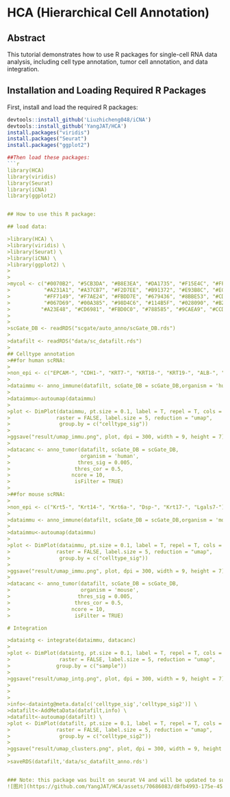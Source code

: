# HCA (Hierarchical Cell Annotation)
## Abstract 
This tutorial demonstrates how to use R packages for single-cell RNA data analysis, including cell type annotation, tumor cell annotation, and data integration.
## Installation and Loading Required R Packages

First, install and load the required R packages:

```r
devtools::install_github('Liuzhicheng048/iCNA')
devtools::install_github('YangJAT/HCA')
install.packages("viridis")
install.packages("Seurat")
install.packages("ggplot2")

##Then load these packages:
```r
library(HCA)
library(viridis)
library(Seurat)
library(iCNA)
library(ggplot2)


## How to use this R package:

## load data:

>library(HCA) \
>library(viridis) \
>library(Seurat) \
>library(iCNA) \
>library(ggplot2) \
>
>
>mycol <- c("#0070B2", "#5CB3DA", "#B8E3EA", "#DA1735", "#F15E4C", "#FF9F99", \
>           "#A231A1", "#A37CB7", "#F2D7EE", "#B91372", "#E93B8C", "#ECB2C8", \
>           "#FF7149", "#F7AE24", "#FBDD7E", "#679436", "#8BBE53", "#CDE391", \
>           "#067D69", "#00A385", "#98D4C6", "#114B5F", "#028090", "#B2DBBF", \
>          "#A23E48", "#CD6981", "#FBD0C0", "#788585", "#9CAEA9", "#CCDAD1")
>
>
>scGate_DB <- readRDS("scgate/auto_anno/scGate_DB.rds")
>
>datafilt <- readRDS("data/sc_datafilt.rds")
>
## Celltype annotation 
>##for human scRNA:
>
>non_epi <- c("EPCAM-", "CDH1-", "KRT7-", "KRT18-", "KRT19-", "ALB-", "AFP-")
>
>dataimmu <- anno_immune(datafilt, scGate_DB = scGate_DB,organism = 'human', non_epi = non_epi, min_cell = 100, ncore = 1)
>
>dataimmu<-autoumap(dataimmu)
>
>plot <- DimPlot(dataimmu, pt.size = 0.1, label = T, repel = T, cols = sample(mycol), 
>               raster = FALSE, label.size = 5, reduction = "umap", 
>                group.by = c("celltype_sig"))
>
>ggsave("result/umap_immu.png", plot, dpi = 300, width = 9, height = 7)
>
>datacanc <- anno_tumor(datafilt, scGate_DB = scGate_DB, 
>                       organism = 'human', 
>                      thres_sig = 0.005, 
>                     thres_cor = 0.5, 
>                    ncore = 10, 
>                     isFilter = TRUE)
>
>##for mouse scRNA:
>
>non_epi <- c("Krt5-", "Krt14-", "Krt6a-", "Dsp-", "Krt17-", "Lgals7-")
>
>dataimmu <- anno_immune(datafilt, scGate_DB = scGate_DB,organism = 'mouse', non_epi = non_epi, min_cell = 100, ncore = 1)
>
>dataimmu<-autoumap(dataimmu)
>
>plot <- DimPlot(dataimmu, pt.size = 0.1, label = T, repel = T, cols = sample(mycol), 
>               raster = FALSE, label.size = 5, reduction = "umap", 
>                group.by = c("celltype_sig"))
>
>ggsave("result/umap_immu.png", plot, dpi = 300, width = 9, height = 7)
>
>datacanc <- anno_tumor(datafilt, scGate_DB = scGate_DB, 
>                       organism = 'mouse', 
>                      thres_sig = 0.005, 
>                     thres_cor = 0.5, 
>                    ncore = 10, 
>                     isFilter = TRUE)

# Integration

>dataintg <- integrate(dataimmu, datacanc)
>
>plot <- DimPlot(dataintg, pt.size = 0.1, label = T, repel = T, cols = sample(mycol),
>                raster = FALSE, label.size = 5, reduction = "umap",
>               group.by = c("sample"))
>
>ggsave("result/umap_intg.png", plot, dpi = 300, width = 9, height = 7)
>
>
>
>info<-dataintg@meta.data[c('celltype_sig','celltype_sig2')] \
>datafilt<-AddMetaData(datafilt,info) \
>datafilt<-autoumap(datafilt) \
>plot <- DimPlot(datafilt, pt.size = 0.1, label = T, repel = T, cols = sample(mycol),
>               raster = FALSE, label.size = 5, reduction = "umap",
>                group.by = c("celltype_sig2"))
>
>ggsave("result/umap_clusters.png", plot, dpi = 300, width = 9, height = 7)
>
>saveRDS(datafilt,'data/sc_datafilt_anno.rds')


### Note: this package was built on seurat V4 and will be updated to support V5 in the future.
![图片](https://github.com/YangJAT/HCA/assets/70686083/d8fb4993-175e-453f-bff6-45bcd8c91ef3)
